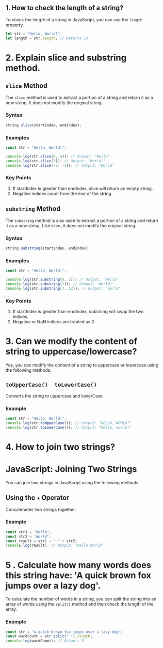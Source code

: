 ## 1. How to check the length of a string?

To check the length of a string in JavaScript, you can use the `length` property.

```javascript
let str = "Hello, World!";
let length = str.length; // Returns 13
```

# 2. Explain slice and substring method.

## `slice` Method

The `slice` method is used to extract a portion of a string and return it as a new string. It does not modify the original string.

### Syntax

```javascript
string.slice(startIndex, endIndex);
```

### Examples

```javascript
const str = "Hello, World!";

console.log(str.slice(0, 5)); // Output: "Hello"
console.log(str.slice(7)); // Output: "World!"
console.log(str.slice(-6, -1)); // Output: "World"
```

### Key Points

1. If startIndex is greater than endIndex, slice will return an empty string.
2. Negative indices count from the end of the string.

## `substring` Method

The `substring` method is also used to extract a portion of a string and return it as a new string. Like slice, it does not modify the original string.

### Syntax

```javascript
string.substring(startIndex, endIndex);
```

### Examples

```javascript
const str = "Hello, World!";

console.log(str.substring(0, 5)); // Output: "Hello"
console.log(str.substring(7)); // Output: "World!"
console.log(str.substring(7, 12)); // Output: "World"
```

### Key Points

1. If startIndex is greater than endIndex, substring will swap the two indices.
2. Negative or NaN indices are treated as 0.

# 3. Can we modify the content of string to uppercase/lowercase?

Yes, you can modify the content of a string to uppercase or lowercase using the following methods:

## `toUpperCase()  toLowerCase()`

Converts the string to uppercase and lowerCase.

### Example

```javascript
const str = "Hello, World!";
console.log(str.toUpperCase()); // Output: "HELLO, WORLD!"
console.log(str.toLowerCase()); // Output: "hello, world!"
```

# 4. How to join two strings?

# JavaScript: Joining Two Strings

You can join two strings in JavaScript using the following methods:

## Using the `+` Operator

Concatenates two strings together.

### Example

```javascript
const str1 = "Hello";
const str2 = "World";
const result = str1 + " " + str2;
console.log(result); // Output: "Hello World"
```

# 5 . Calculate how many words does this string have: 'A quick brown fox jumps over a lazy dog'.

To calculate the number of words in a string, you can split the string into an array of words using the `split()` method and then check the length of the array.

### Example

```javascript
const str = "A quick brown fox jumps over a lazy dog";
const wordCount = str.split(" ").length;
console.log(wordCount); // Output: 9
```

